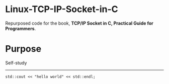 # Linux-TCP-IP-Socket-in-C
Repurposed code for the book, **TCP/IP Socket in C, Practical Guide for Programmers**.

# Purpose
Self-study

---

```
std::cout << "hello world" << std::endl;
```
